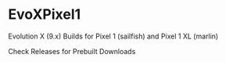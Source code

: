 # EvoXPixel1
Evolution X (9.x) Builds for Pixel 1 (sailfish) and Pixel 1 XL (marlin)

Check Releases for Prebuilt Downloads
